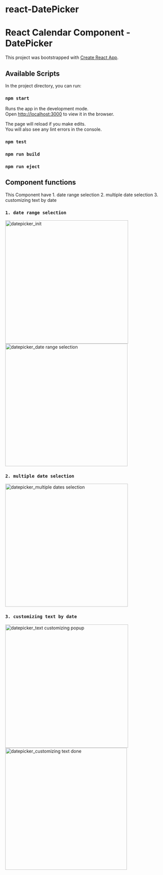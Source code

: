 
# react-DatePicker
React Calendar Component - DatePicker
=======
This project was bootstrapped with [Create React App](https://github.com/facebook/create-react-app).

## Available Scripts

In the project directory, you can run:

### `npm start`

Runs the app in the development mode.<br>
Open [http://localhost:3000](http://localhost:3000) to view it in the browser.

The page will reload if you make edits.<br>
You will also see any lint errors in the console.

### `npm test`
### `npm run build`
### `npm run eject`


## Component functions

This Component have 1. date range selection 2. multiple date selection 3. customizing text by date

### `1. date range selection`
<img width="388" alt="datepicker_init" src="https://user-images.githubusercontent.com/31091111/50639221-071e7300-0fa4-11e9-84bd-cad3a9fcd45b.PNG">

<img width="386" alt="datepicker_date range selection" src="https://user-images.githubusercontent.com/31091111/50639248-2a492280-0fa4-11e9-894a-850884f0f69d.PNG">

### `2. multiple date selection`

<img width="387" alt="datepicker_multiple dates selection" src="https://user-images.githubusercontent.com/31091111/50639269-3c2ac580-0fa4-11e9-9fe7-047e34b92dc8.PNG">

### `3. customizing text by date`

<img width="388" alt="datepicker_text customizing popup" src="https://user-images.githubusercontent.com/31091111/50639280-45b42d80-0fa4-11e9-8f50-24b03693f408.PNG">

<img width="384" alt="datepicker_customizing text done" src="https://user-images.githubusercontent.com/31091111/50643117-7a2de680-0fb0-11e9-9b7e-cecdedea9339.PNG">



